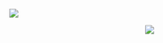 <p>
   <img id="preview" src="https://komarev.com/ghpvc/?username=MohammadShehadeh&color=c69749">
</p>
<p align="center">
   <img align="center" src="https://readme-typing-svg.herokuapp.com/?lines=Hello+Friend!&font=Fira%20Code&color=%23c69749&center=true&width=200&height=50">
</p>
